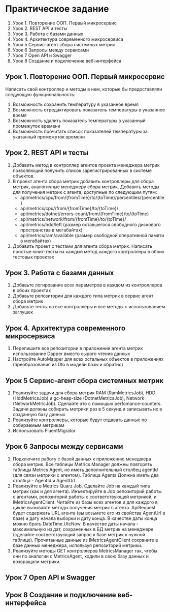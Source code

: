 ﻿# Практическое задание
1. Урок 1. Повторение ООП. Первый микросервис
1. Урок 2. REST API и тесты
1. Урок 3. Работа с базами данных
1. Урок 4. Архитектура современного микросервиса
1. Урок 5 Сервис-агент сбора системных метрик
1. Урок 6 Запросы между сервисами
1. Урок 7 Open API и Swagger
1. Урок 8 Создание и подключение веб-интерфейса

## Урок 1. Повторение ООП. Первый микросервис
Написать свой контроллер и методы в нем, которые бы предоставляли следующую функциональность:
1. Возможность сохранить температуру в указанное время
1. Возможность отредактировать показатель температуры в указанное время
1. Возможность удалить показатель температуры в указанный промежуток времени
1. Возможность прочитать список показателей температуры за указанный промежуток времени

## Урок 2. REST API и тесты
1. Добавить метод в контроллер агентов проекта менеджера метрик позволяющий получить список зарегистрированных в системе объектов.
1. В проект агента сбора метрик добавить контроллеры для сбора метрик, аналогичные менеджеру сбора метрик. Добавить методы для получения метрик с агента, доступные по следующим путям:
    * api/metrics/cpu/from/{fromTime}/to/{toTime}/percentiles/{percentile}
    * api/metrics/cpu//from/{fromTime}/to/{toTime}/
    * api/metrics/dotnet/errors-count/from/{fromTime}/to/{toTime}
    * api/metrics/network/from/{fromTime}/to/{toTime}/
    * api/metrics/hdd/left (размер оставшегося свободного дискового пространства в мегабайтах)
    * api/metrics/ram/available (размер свободной оперативной памяти в мегабайтах)
1. Добавить проект с тестами для агента сбора метрик. Написать простые юнит-тесты на каждый метод каждого контроллера в обоих тестовых проектах

## Урок 3. Работа с базами данных
1. Добавьте логирование всех параметров в каждом из контроллеров в обоих проектах
1. Добавьте репозитории для каждого типа метрик в сервис агент сбора метрик
1. Добавьте тесты на все контроллеры и все методы с использованием заглушек

## Урок 4. Архитектура современного микросервиса
1. Перепишите все репозитории в приложении агента метрик использование Dapper вместо сырого чтения данных
1. Настройте AutoMapper для всех остальных объектов в приложениях (преобразования из Dto в модели базы и обратно)

## Урок 5 Сервис-агент сбора системных метрик
1. Реализуйте задачи для сбора метрик RAM (RamMetricsJob), HDD (HddMetricsJob) и gc-heap-size (DotnetMetricsJob), Network (NetworkMetricJob). Сделайте это с помощью  perfomance-counters. Задачи должны собирать метрики раз в 5 секунд и записывать их в созданную базу данных
1. Реализуйте контроллеры, которые будут отдавать данные по собираемым метрикам
1. Использовать FluentMigrator 

## Урок 6 Запросы между сервисами
1. Подключите работу с базой данных к приложению менеджера сбора метрик. Все таблицы Metrics Manager должны повторять таблицы Metrics Agent, но иметь дополнительный столбец agentId (для связи метрики с агентом). Таблица Agents Должна иметь два столбца - AgentId и AgentUrl.
1. Реализуйте в Metrics Quarz Job. Сделайте Job на каждый типа метрик (как и для агента). Инъектируйте в Job репозиторий работы с агентами, репозиторий работы с соответствующей метрикой, и IMetricsAgentClient. Читайте из базы всех агентов и для каждого в цикле вызывайте методы получения метрик с агента. ApiRequest будет содержать URL агента (вы возьмете его из свойства AgentUrl в базе) и дату начала выборки и дату конца. В качестве даты конца можно брать DateTime.UtcNow. В качестве даты начала - максимальную из дат, сохраненных в БД метрик на менеджере (сделайте соответствующий запрос к базе метрик к нужной таблице). Прочитанные данные из  IMetricsAgentClient сохраните в базе данных менеджера, используя репозиторий метрики.
1. Реализуйте методы GET контроллеров MetricsManager так, чтобы они по аналогии с MetricsAgent, ходили в свою базу данных и возвращали метрики.

## Урок 7 Open API и Swagger

## Урок 8 Создание и подключение веб-интерфейса
